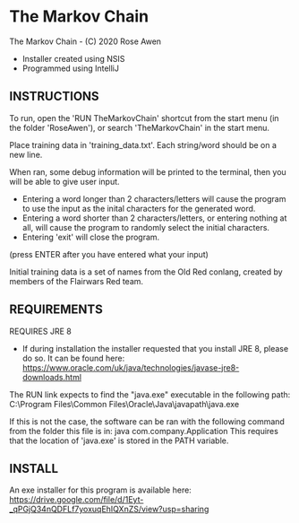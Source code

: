 # The Markov Chain

The Markov Chain - (C) 2020 Rose Awen

- Installer created using NSIS
- Programmed using IntelliJ

## INSTRUCTIONS

To run, open the 'RUN TheMarkovChain' shortcut from the start menu (in the folder 'RoseAwen'), or search 'TheMarkovChain' in the start menu.

Place training data in 'training_data.txt'. Each string/word should be on a new line.

When ran, some debug information will be printed to the terminal, then you will be able to give user input.

- Entering a word longer than 2 characters/letters will cause the program to use the input as the inital characters for the generated word.
- Entering a word shorter than 2 characters/letters, or entering nothing at all, will cause the program to randomly select the initial characters.
- Entering 'exit' will close the program.

(press ENTER after you have entered what your input)

Initial training data is a set of names from the Old Red conlang, created by members of the Flairwars Red team.

## REQUIREMENTS

REQUIRES JRE 8

- If during installation the installer requested that you install JRE 8, please do so. It can be found here:
https://www.oracle.com/uk/java/technologies/javase-jre8-downloads.html

The RUN link expects to find the "java.exe" executable in the following path: C:\Program Files\Common Files\Oracle\Java\javapath\java.exe

If this is not the case, the software can be ran with the following command from the folder this file is in: java com.company.Application
This requires that the location of 'java.exe' is stored in the PATH variable.

## INSTALL
An exe installer for this program is available here:
https://drive.google.com/file/d/1Eyt-_qPGjQ34nQDFLf7yoxuqEhIQXnZS/view?usp=sharing